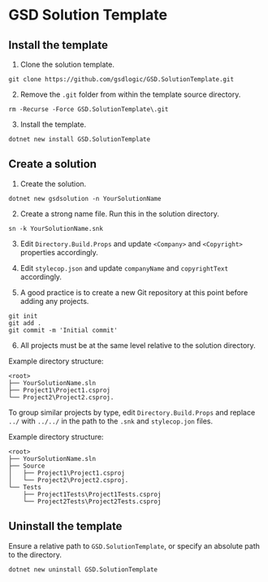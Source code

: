 # GSD Solution Template

## Install the template

1. Clone the solution template.

```
git clone https://github.com/gsdlogic/GSD.SolutionTemplate.git
```

2. Remove the `.git` folder from within the template source directory.

```
rm -Recurse -Force GSD.SolutionTemplate\.git
```

3. Install the template.

```
dotnet new install GSD.SolutionTemplate
```

## Create a solution

1. Create the solution.

```
dotnet new gsdsolution -n YourSolutionName
```

2. Create a strong name file. Run this in the solution directory.

```
sn -k YourSolutionName.snk
```

3. Edit `Directory.Build.Props` and update `<Company>` and `<Copyright>` properties accordingly.

4. Edit `stylecop.json` and update `companyName` and `copyrightText` accordingly.

5. A good practice is to create a new Git repository at this point before adding any projects.

```
git init
git add .
git commit -m 'Initial commit'
```

6. All projects must be at the same level relative to the solution directory.

Example directory structure:

```
<root>
├── YourSolutionName.sln
├── Project1\Project1.csproj
└── Project2\Project2.csproj.
```

To group similar projects by type, edit `Directory.Build.Props` and replace `../` with `../../` in the path to the `.snk` and `stylecop.jon` files.

Example directory structure:

```
<root>
├── YourSolutionName.sln
├── Source
│   ├── Project1\Project1.csproj
│   └── Project2\Project2.csproj.
└── Tests
    ├── Project1Tests\Project1Tests.csproj
    └── Project2Tests\Project2Tests.csproj
```

## Uninstall the template

Ensure a relative path to `GSD.SolutionTemplate`, or specify an absolute path to the directory.

```
dotnet new uninstall GSD.SolutionTemplate
```
